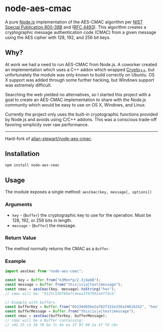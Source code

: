 # node-aes-cmac

A pure [Node.js](http://nodejs.org/) implementation of the AES-CMAC algorithm
per [NIST Special Publication 800-38B](http://csrc.nist.gov/publications/nistpubs/800-38B/SP_800-38B.pdf)
and ([RFC 4493](http://tools.ietf.org/html/rfc4493)).
This algorithm creates a cryptographic message authentication code (CMAC)
from a given message using the AES cipher with 128, 192, and 256 bit keys.


## Why?
At work we had a need to run AES-CMAC from Node.js.
A coworker created an implementation which uses a C++ addon which wrapped [Crypto++](http://www.cryptopp.com/),
but unfortunately the module was only known to build correctly on Ubuntu.
OS X support was added through some further hacking, but Windows support was extremely difficult.

Searching the web yielded no alternatives, so I started this project with a goal to
create an AES-CMAC implementation to share with the Node.js community which would be easy to use on
OS X, Windows, and Linux.

Currently the project only uses the built-in cryptographic functions provided by Node.js and avoids using C/C++ addons.
This was a conscious trade-off favoring simplicity over raw performance.

---

Hard-fork of [allan-stewart/node-aes-cmac](https://github.com/allan-stewart/node-aes-cmac).

## Installation
```sh
npm install node-aes-cmac
```

## Usage
The module exposes a single method: `aesCmac(key, message[, options])`

### Arguments
* `key` - (`Buffer`) the cryptographic key to use for the operation.
    Must be 128, 192, or 256 bits in length.
* `message` - (`Buffer`) the message.

### Return Value
The method normally returns the CMAC as a `Buffer`.

### Example
```js
import aesCmac from "node-aes-cmac";

const key = Buffer.from("k3Men*p/2.3j4abB");
const message = Buffer.from("this|is|a|test|message");
const cmac = aesCmac(key, message).toString("hex");
// cmac will be: "0125c538f8be7c4eea370f992a4ffdcb"

// Example with buffers.
const bufferKey = Buffer.from("6b334d656e2a702f322e336a34616242", "hex");
const bufferMessage = Buffer.from("this|is|a|test|message");
const cmac = aesCmac(bufferKey, bufferMessage);
// cmac will be a Buffer containing:
// <01 25 c5 38 f8 be 7c 4e ea 37 0f 99 2a 4f fd cb>
```
